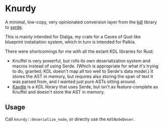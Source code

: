 # Knurdy

A minimal, low-copy, very opinionated conversion layer from the [kdl](https://crates.io/crates/kdl) library
to [serde](https://crates.io/crates/serde).

This is mainly intended for Dialga, my crate for a Caves of Qud-like blueprint instatiation system, which
in turn is intended for Palkia. 

There were shortcomings for me with all the extant KDL libraries for Rust:

- Knuffel is very powerful, but rolls its own deserialization system and macros instead of using Serde.
  (Which is appropriate for what it's trying to do, granted; KDL doesn't map all too well to Serde's data model.)
  It stores the AST in memory, but requires also storing the span of text it was parsed from, and I wanted just
  pure ASTs sitting around.
- [Kaydle](https://crates.io/crates/kaydle) is a KDL library that uses Serde, but isn't as feature-complete as Knuffel
  and doesn't store the AST in memory.

## Usage

Call `knurdy::deserialize_node`, or directly use the `KdlNodeDeser`.

